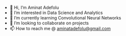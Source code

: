 - 👋 Hi, I’m Aminat Adefolu
- 👀 I’m interested in Data Science and Analytics
- 🌱 I’m currently learning Convolutional Neural Networks
- 💞️ I’m looking to collaborate on projects
- 📫 How to reach me @ aminatadefolu@gmail.com

<!---
AdefoluAminat/AdefoluAminat is a ✨ special ✨ repository because its `README.md` (this file) appears on your GitHub profile.
You can click the Preview link to take a look at your changes.
--->
